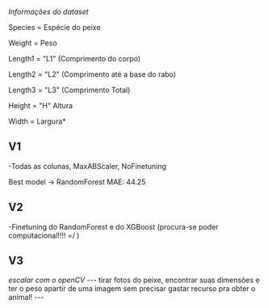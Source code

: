 *Informações do dataset* 

  Species = Espécie do peixe
  
  Weight = Peso
  
  Length1 = "L1" (Comprimento do corpo)
  
  Length2 = "L2" (Comprimento até a base do rabo)
  
  Length3 = "L3" (Comprimento Total)
  
  Height = "H" Altura
  
  Width = Largura*
  


## V1 
  -Todas as colunas, MaxABScaler, NoFinetuning
  
  Best model -> RandomForest MAE: 44.25
      

      
      
## V2 
-Finetuning do RandomForest e do XGBoost (procura-se poder computacional!!!! =/ )


## V3
*escalar com o openCV*
--- tirar fotos do peixe, encontrar suas dimensões e ter o peso apartir de uma imagem sem precisar gastar recurso pra obter o animal! ---
 
